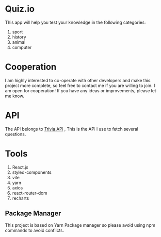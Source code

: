 # Quiz.io

This app will help you test your knowledge in the following categories:
1. sport 
2. history
3. animal
4. computer
# Cooperation
I am highly interested to co-operate with other developers  and make this project more complete, so feel free to contact me if you are willing to join.
I am open for cooperation! If you have any ideas or improvements, please let me know.

# API

The API belongs to [Trivia API](https://opentdb.com/) , This is the API I use to fetch several questions.

# Tools

1. React.js
2. styled-components
3. vite 
4. yarn 
5. axios
6. react-router-dom
7. recharts

## Package Manager

This project is based on Yarn Package manager so please avoid using npm commands to avoid conflicts.
